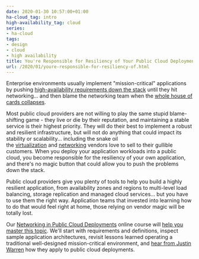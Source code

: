 ```yaml
---
date: 2020-01-30 10:57:00+01:00
ha-cloud_tag: intro
high-availability_tag: cloud
series:
- ha-cloud
tags:
- design
- cloud
- high availability
title: You're Responsible for Resiliency of Your Public Cloud Deployment
url: /2020/01/youre-responsible-for-resiliency-of.html
---
```

Enterprise environments usually implement "mission-critical" applications by pushing [high-availability requirements down the stack](/2013/04/this-is-what-makes-networking-so-complex.html) until they hit networking... and then blame the networking team when the [whole house of cards collapses](/2019/10/disaster-recovery-faking-take-two.html).

Most public cloud providers are not willing to play the same stupid blame-shifting game - they live or die by their reputation, and maintaining a stable service is their highest priority. They will do their best to implement a robust and resilient infrastructure, but will not do anything that could impact its stability or scalability... including the snake oil the [virtualization](/2015/02/before-talking-about-vmotion-across.html) and [networking](/2019/11/stretched-vlans-and-failing-firewall.html) vendors love to sell to their gullible customers. When you deploy your application workloads into a public cloud, you become responsible for the resiliency of your own application, and there's no magic button that could allow you to push the problems down the stack.
<!--more-->
Public cloud providers give you plenty of tools to help you build a highly resilient application, from availability zones and regions to multi-level load balancing, storage replication and managed cloud services... but you have to use them the right way. Application teams that invested into learning how to do that would feel right at home, those relying on vendor magic will be totally lost.

Our [Networking in Public Cloud Deployments](https://www.ipspace.net/PubCloud/) online course will [help you master this topic](https://my.ipspace.net/bin/list?id=PubCloud&module=8). We'll start with requirements and definitions, inspect sample application architectures, revisit lessons learned operating a traditional well-designed mission-critical environment, and [hear from Justin Warren](https://www.ipspace.net/PubCloud/#JW20) how they apply to public cloud deployments.
